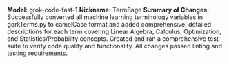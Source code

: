 **Model:** grok-code-fast-1
**Nickname:** TermSage
**Summary of Changes:** Successfully converted all machine learning terminology variables in gorkTerms.py to camelCase format and added comprehensive, detailed descriptions for each term covering Linear Algebra, Calculus, Optimization, and Statistics/Probability concepts. Created and ran a comprehensive test suite to verify code quality and functionality. All changes passed linting and testing requirements.
